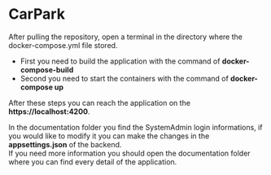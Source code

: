 # CarPark
After pulling the repository, open a terminal in the directory where the docker-compose.yml file stored.
- First you need to build the application with the command of **docker-compose-build**
- Second you need to start the containers with the command of **docker-compose up**

After these steps you can reach the application on the **https://localhost:4200**.

In the documentation folder you find the SystemAdmin login informations, if you would like to modify it you can make the changes in the **appsettings.json** of the backend. <br />
If you need more information you should open the documentation folder where you can find every detail of the application.
